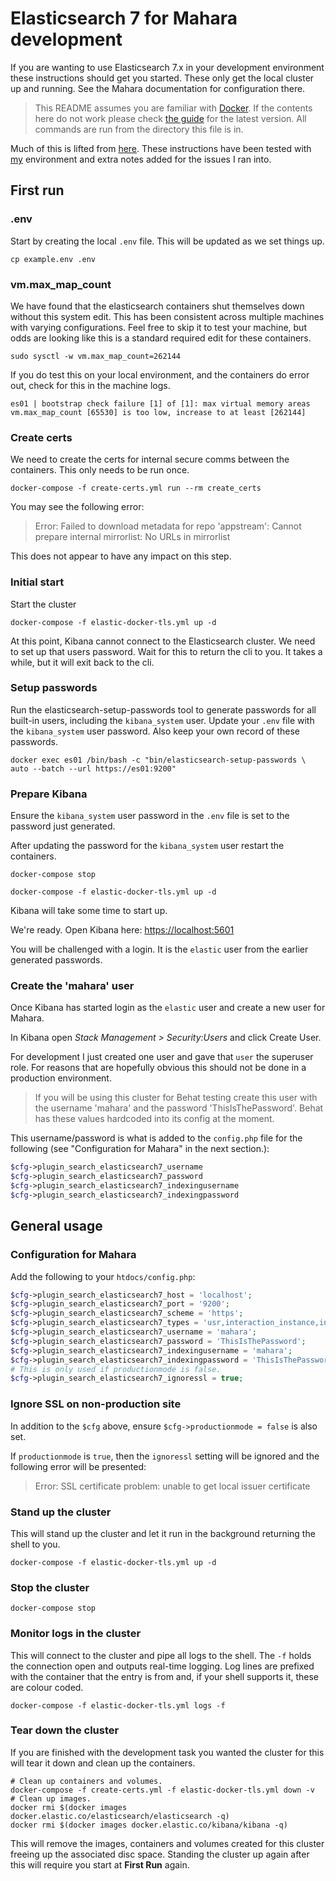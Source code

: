 # Elasticsearch 7 for Mahara development

If you are wanting to use Elasticsearch 7.x in your development environment these instructions should get you started.  These only get the local cluster up and running.  See the Mahara documentation for configuration there.


> This README assumes you are familiar with [Docker](https://www.docker.com/).
> If the contents here do not work please check [the guide](https://www.elastic.co/guide/en/kibana/current/docker.html) for the latest version.
> All commands are run from the directory this file is in.

Much of this is lifted from [here](https://www.elastic.co/guide/en/elasticsearch/reference/current/configuring-tls-docker.html). These instructions have been tested with [my](https://wiki.mahara.org/wiki/User:Gold) environment and extra notes added for the issues I ran into.

## First run
### .env
Start by creating the local `.env` file. This will be updated as we set things up.

```
cp example.env .env
```

### vm.max_map_count
We have found that the elasticsearch containers shut themselves down without this system edit. This has been consistent across multiple machines with varying configurations. Feel free to skip it to test your machine, but odds are looking like this is a standard required edit for these containers.

`sudo sysctl -w vm.max_map_count=262144`

If you do test this on your local environment, and the containers do error out, check for this in the machine logs.

`es01 | bootstrap check failure [1] of [1]: max virtual memory areas vm.max_map_count [65530] is too low, increase to at least [262144]`

### Create certs
We need to create the certs for internal secure comms between the containers. This only needs to be run once.

```
docker-compose -f create-certs.yml run --rm create_certs
```
You may see the following error:
> Error: Failed to download metadata for repo 'appstream': Cannot prepare internal mirrorlist: No URLs in mirrorlist

This does not appear to have any impact on this step.

### Initial start
Start the cluster

```
docker-compose -f elastic-docker-tls.yml up -d
```

At this point, Kibana cannot connect to the Elasticsearch cluster. We need to set up that users password. Wait for this to return the cli to you. It takes a while, but it will exit back to the cli.

### Setup passwords
Run the elasticsearch-setup-passwords tool to generate passwords for all built-in users, including the `kibana_system` user. Update your `.env` file with the `kibana_system` user password. Also keep your own record of these passwords.

```
docker exec es01 /bin/bash -c "bin/elasticsearch-setup-passwords \
auto --batch --url https://es01:9200"
```

### Prepare Kibana

Ensure the `kibana_system` user password in the `.env` file is set to the password just generated.

After updating the password for the `kibana_system` user restart the containers.

    docker-compose stop

    docker-compose -f elastic-docker-tls.yml up -d

Kibana will take some time to start up.

We're ready.  Open Kibana here: [https://localhost:5601](https://localhost:5601)

You will be challenged with a login.  It is the `elastic` user from the earlier generated passwords.

### Create the 'mahara' user
Once Kibana has started login as the `elastic` user and create a new user for Mahara.

In Kibana open *Stack Management > Security:Users* and click Create User.

For development I just created one user and gave that `user` the superuser role. For reasons that are hopefully obvious this should not be done in a production environment.

> If you will be using this cluster for Behat testing create this user with the username 'mahara' and the password 'ThisIsThePassword'.  Behat has these values hardcoded into its config at the moment.

This username/password is what is added to the `config.php` file for the following (see "Configuration for Mahara" in the next section.):
```php
$cfg->plugin_search_elasticsearch7_username
$cfg->plugin_search_elasticsearch7_password
$cfg->plugin_search_elasticsearch7_indexingusername
$cfg->plugin_search_elasticsearch7_indexingpassword
```

## General usage

### Configuration for Mahara

Add the following to your `htdocs/config.php`:
```php
$cfg->plugin_search_elasticsearch7_host = 'localhost';
$cfg->plugin_search_elasticsearch7_port = '9200';
$cfg->plugin_search_elasticsearch7_scheme = 'https';
$cfg->plugin_search_elasticsearch7_types = 'usr,interaction_instance,interaction_forum_post,group,view,artefact,block_instance,event_log';
$cfg->plugin_search_elasticsearch7_username = 'mahara';
$cfg->plugin_search_elasticsearch7_password = 'ThisIsThePassword';
$cfg->plugin_search_elasticsearch7_indexingusername = 'mahara';
$cfg->plugin_search_elasticsearch7_indexingpassword = 'ThisIsThePassword';
# This is only used if productionmode is false.
$cfg->plugin_search_elasticsearch7_ignoressl = true;
```
### Ignore SSL on non-production site
In addition to the `$cfg` above, ensure `$cfg->productionmode = false` is also set.

If `productionmode` is `true`, then the `ignoressl` setting will be ignored and the following error will be presented:

> Error: SSL certificate problem: unable to get local issuer certificate

### Stand up the cluster

This will stand up the cluster and let it run in the background returning the shell to you.

```
docker-compose -f elastic-docker-tls.yml up -d
```

### Stop the cluster

```
docker-compose stop
```

### Monitor logs in the cluster

This will connect to the cluster and pipe all logs to the shell.  The `-f` holds the connection open and outputs real-time logging. Log lines are prefixed with the container that the entry is from and, if your shell supports it, these are colour coded.

```
docker-compose -f elastic-docker-tls.yml logs -f
```

### Tear down the cluster

If you are finished with the development task you wanted the cluster for this will tear it down and clean up the containers.

```
# Clean up containers and volumes.
docker-compose -f create-certs.yml -f elastic-docker-tls.yml down -v
# Clean up images.
docker rmi $(docker images docker.elastic.co/elasticsearch/elasticsearch -q)
docker rmi $(docker images docker.elastic.co/kibana/kibana -q)
```

This will remove the images, containers and volumes created for this cluster freeing up the associated disc space. Standing the cluster up again after this will require you start at **First Run** again.
